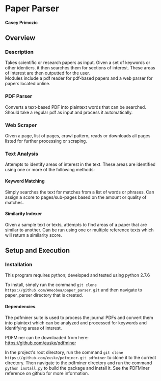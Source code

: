 # Paper Parser
#### Casey Primozic

## Overview

### Description
Takes scientific or research papers as input.  Given a set of keywords or other identiers, it then searches them for sections of interest.  These areas of interest are then outputted for the user.  
Modules include a pdf reader for pdf-based papers and a web parser for papers located online.  

### PDF Parser
Converts a text-based PDF into plaintext words that can be searched.  Should take a regular pdf as input and process it automatically.

### Web Scraper
Given a page, list of pages, crawl pattern, reads or downloads all pages listed for further processing or scraping.  

### Text Analysis
Attempts to identify areas of interest in the text.  These areas are identified using one or more of the following methods:
#### Keyword Matching
Simply searches the text for matches from a list of words or phrases.  Can assign a score to pages/sub-pages based on the amount or quality of matches.  
#### Similarity Indexer
Given a sample text or texts, attempts to find areas of a paper that are similar to another.  Can be run using one or multiple reference texts which will return a similarity score.  

## Setup and Execution

### Installation
This program requires python; developed and tested using python 2.7.6

To install, simply run the command `git clone https://github.com/Ameobea/paper_parser.git` and then navigate to paper_parser directory that is created.

#### Dependencies
The pdfminer suite is used to process the journal PDFs and convert them into plaintext which can be analyzed and processed for keywords and identifying areas of interest.  

PDFMiner can be downloaded from here: https://github.com/euske/pdfminer

In the project's root directory, run the command `git clone https://github.com/euske/pdfminer.git pdfminer` to clone it to the correct directory.  Then navigate to the pdfminer directory and run the command `python install.py` to build the package and install it.  See the PDFMiner reference on github for more information.  
